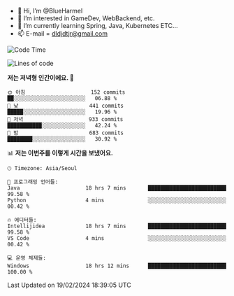- 👋 Hi, I’m @BlueHarmel
- 👀 I’m interested in GameDev, WebBackend, etc.
- 🌱 I’m currently learning Spring, Java, Kubernetes ETC...
- 📫 E-mail = dldjdtjr@gmail.com
  <!--START_SECTION:waka-->
![Code Time](http://img.shields.io/badge/Code%20Time-405%20hrs%2041%20mins-blue)

![Lines of code](https://img.shields.io/badge/%EC%A0%80%EB%8A%94%20%EC%97%AC%ED%83%9C%EA%B9%8C%EC%A7%80%20-39.8%20million%20%EC%A4%84%EC%9D%98%20%EC%BD%94%EB%93%9C%EB%A5%BC%20%EC%9E%91%EC%84%B1%ED%96%88%EC%96%B4%EC%9A%94.-blue)

**저는 저녁형 인간이에요. 🦉** 

```text
🌞 아침                     152 commits         ██░░░░░░░░░░░░░░░░░░░░░░░   06.88 % 
🌆 낮　                     441 commits         █████░░░░░░░░░░░░░░░░░░░░   19.96 % 
🌃 저녁                     933 commits         ███████████░░░░░░░░░░░░░░   42.24 % 
🌙 밤　                     683 commits         ████████░░░░░░░░░░░░░░░░░   30.92 % 
```


📊 **저는 이번주를 이렇게 시간을 보냈어요.** 

```text
🕑︎ Timezone: Asia/Seoul

💬 프로그래밍 언어들: 
Java                     18 hrs 7 mins       █████████████████████████   99.58 % 
Python                   4 mins              ░░░░░░░░░░░░░░░░░░░░░░░░░   00.42 % 

🔥 에디터들: 
Intellijidea             18 hrs 7 mins       █████████████████████████   99.58 % 
VS Code                  4 mins              ░░░░░░░░░░░░░░░░░░░░░░░░░   00.42 % 

💻 운영 체제들: 
Windows                  18 hrs 12 mins      █████████████████████████   100.00 % 
```


 Last Updated on 19/02/2024 18:39:05 UTC
<!--END_SECTION:waka-->
<!---
BlueHarmel/BlueHarmel is a ✨ special ✨ repository because its `README.md` (this file) appears on your GitHub profile.
You can click the Preview link to take a look at your changes.
--->

